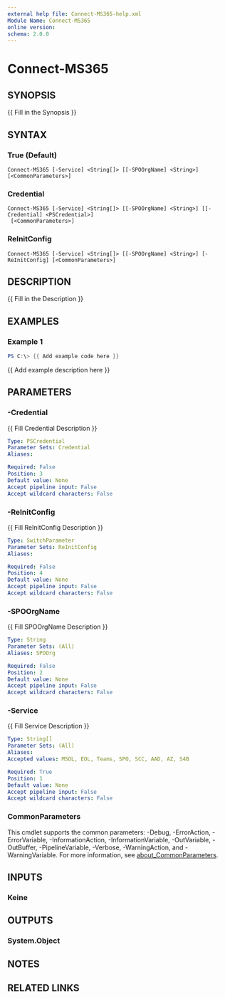 ```yaml
---
external help file: Connect-MS365-help.xml
Module Name: Connect-MS365
online version:
schema: 2.0.0
---
```


# Connect-MS365

## SYNOPSIS
{{ Fill in the Synopsis }}

## SYNTAX

### True (Default)
```
Connect-MS365 [-Service] <String[]> [[-SPOOrgName] <String>] [<CommonParameters>]
```

### Credential
```
Connect-MS365 [-Service] <String[]> [[-SPOOrgName] <String>] [[-Credential] <PSCredential>]
 [<CommonParameters>]
```

### ReInitConfig
```
Connect-MS365 [-Service] <String[]> [[-SPOOrgName] <String>] [-ReInitConfig] [<CommonParameters>]
```

## DESCRIPTION
{{ Fill in the Description }}

## EXAMPLES

### Example 1
```powershell
PS C:\> {{ Add example code here }}
```

{{ Add example description here }}

## PARAMETERS

### -Credential
{{ Fill Credential Description }}

```yaml
Type: PSCredential
Parameter Sets: Credential
Aliases:

Required: False
Position: 3
Default value: None
Accept pipeline input: False
Accept wildcard characters: False
```

### -ReInitConfig
{{ Fill ReInitConfig Description }}

```yaml
Type: SwitchParameter
Parameter Sets: ReInitConfig
Aliases:

Required: False
Position: 4
Default value: None
Accept pipeline input: False
Accept wildcard characters: False
```

### -SPOOrgName
{{ Fill SPOOrgName Description }}

```yaml
Type: String
Parameter Sets: (All)
Aliases: SPOOrg

Required: False
Position: 2
Default value: None
Accept pipeline input: False
Accept wildcard characters: False
```

### -Service
{{ Fill Service Description }}

```yaml
Type: String[]
Parameter Sets: (All)
Aliases:
Accepted values: MSOL, EOL, Teams, SPO, SCC, AAD, AZ, S4B

Required: True
Position: 1
Default value: None
Accept pipeline input: False
Accept wildcard characters: False
```

### CommonParameters
This cmdlet supports the common parameters: -Debug, -ErrorAction, -ErrorVariable, -InformationAction, -InformationVariable, -OutVariable, -OutBuffer, -PipelineVariable, -Verbose, -WarningAction, and -WarningVariable. For more information, see [about_CommonParameters](http://go.microsoft.com/fwlink/?LinkID=113216).

## INPUTS

### Keine

## OUTPUTS

### System.Object
## NOTES

## RELATED LINKS
